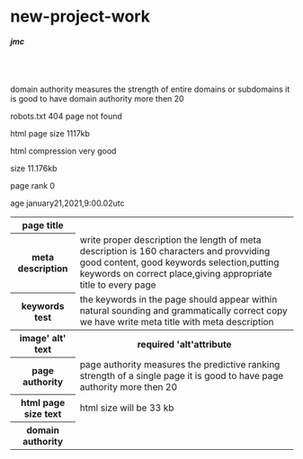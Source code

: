 
# new-project-work
<html>
<body>
<table>
<b><i>jmc</i></b>
<tr>
<th><b>page title</b></th>
</tr>
<tr>
<th>meta description</th>                                                                                                                           <td> write proper description the length of meta description is 160 characters and provviding good content, good keywords selection,putting keywords on correct place,giving appropriate title to every page</td><br>
</tr>
<tr>
<th>keywords test </th>                                                                                                                            <td> the keywords in the page should appear within natural sounding and grammatically correct copy we have write meta title with meta description</td><br>
</tr>
<tr>
<th>image' alt' text </th>                                                                                                                           <th> required 'alt'attribute</th><br>
</tr>
<tr>
<th>page authority</th>                                                                                                                              <td> page authority measures the predictive ranking strength of a single page it is good to have page authority more then 20</td><br>
</tr>
<tr>

<th>html page size text  </th>                                                                                                                     <td> html size will be 33 kb</td><br>
</tr>
<tr>

<th>domain authority</th>                                                                                                                              domain authority measures the strength of entire domains or subdomains it is good to have domain authority more then 20</td><br>

robots.txt
404 page not found<br>

html page size
1117kb<br>

html compression
very good<br>

size
11.176kb<br>

page rank
0<br>

age
january21,2021,9:00.02utc<br>
